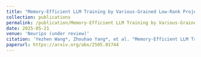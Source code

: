 ```yaml
---
title: "Memory-Efficient LLM Training by Various-Grained Low-Rank Projection of Gradients"
collection: publications
permalink: /publication/Memory-Efficient LLM Training by Various-Grained Low-Rank Projection of Gradients
date: 2025-05-21
venue: 'Neurips (under review)'
citation: 'Yezhen Wang*, Zhouhao Yang*, et al. "Memory-Efficient LLM Training by Various-Grained Low-Rank Projection of Gradients." arXiv preprint arXiv:2505.01744 (2025).'
paperurl: https://arxiv.org/abs/2505.01744
---
```




